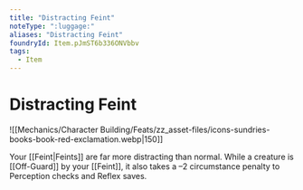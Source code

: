 ```yaml
---
title: "Distracting Feint"
noteType: ":luggage:"
aliases: "Distracting Feint"
foundryId: Item.pJmST6b336ONVbbv
tags:
  - Item
---
```


# Distracting Feint
![[Mechanics/Character Building/Feats/zz_asset-files/icons-sundries-books-book-red-exclamation.webp|150]]

Your [[Feint|Feints]] are far more distracting than normal. While a creature is [[Off-Guard]] by your [[Feint]], it also takes a –2 circumstance penalty to Perception checks and Reflex saves.


